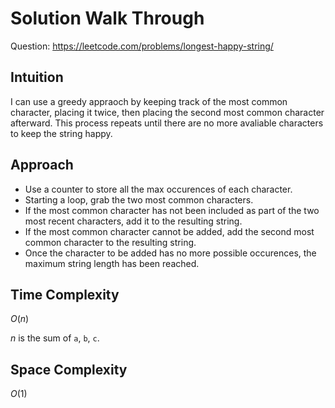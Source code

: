 # Solution Walk Through
Question: https://leetcode.com/problems/longest-happy-string/

## Intuition
I can use a greedy appraoch by keeping track of the most common character, placing it twice, then placing the second most common character afterward. This process repeats until there are no more avaliable characters to keep the string happy.

## Approach
- Use a counter to store all the max occurences of each character.
- Starting a loop, grab the two most common characters.
- If the most common character has not been included as part of the two most recent characters, add it to the resulting string.
- If the most common character cannot be added, add the second most common character to the resulting string.
- Once the character to be added has no more possible occurences, the maximum string length has been reached.

## Time Complexity
$O(n)$

$n$ is the sum of `a`, `b`, `c`.

## Space Complexity
$O(1)$